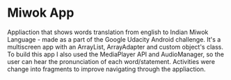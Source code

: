 Miwok App
===================================

Appliaction that shows words translation from english to Indian Miwok Language - made as a part of the Google Udacity Android challenge. It's a multiscreen app with an ArrayList, ArrayAdapter and custom object's class. To build this app I also used the MediaPlayer API and AudioManager, so the user can hear the pronunciation of each word/statement. Activities were change into fragments to improve navigating through the appliaction.
